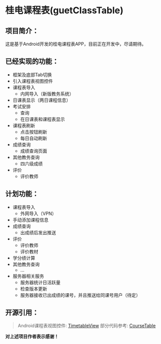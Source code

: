 # 桂电课程表(guetClassTable)
## 项目简介：

这是基于Android开发的桂电课程表APP，目前正在开发中，尽请期待。

## 已经实现的功能：
- 框架及底部Tab切换
- 引入课程表视图控件
- 课程表导入
	* 内网导入（新版教务系统）
- 日课表显示（两日课程信息）
- 考试安排
	* 查询
	* 在日课表和课程表显示
- 课程表刷新
	* 点击按钮刷新
	* 每日自动刷新	
- 成绩查询
	* 成绩查询页面
- 其他教务查询
	* 四六级成绩
- 评价
    * 评价教师
			
## 计划功能：
- 课程表导入
  * 外网导入（VPN）
- 手动添加课程信息
- 成绩查询
	* 出成绩后发出推送
- 评价
    * 评价教师
    * 评价教材
- 学分绩计算
- 其他教务查询
	* ...
- 服务器相关服务
	* 服务器统计日活跃量
	* 检查版本更新
	* 服务器接收已出成绩的课号，并且推送给同课号用户（待定）

## 开源引用：
> Android课程表视图控件: [TimetableView](https://github.com/zfman/TimetableView)
> 部分代码参考: [CourseTable](https://github.com/Telephone2019/CourseTable)

**对上述项目作者表示感谢！**
